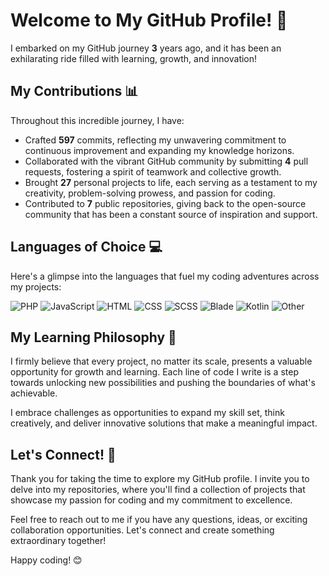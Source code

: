 # Welcome to My GitHub Profile! 🚀

I embarked on my GitHub journey **3** years ago, and it has been an exhilarating ride filled with learning, growth, and innovation!

## My Contributions 📊

Throughout this incredible journey, I have:

- Crafted **597** commits, reflecting my unwavering commitment to continuous improvement and expanding my knowledge horizons.
- Collaborated with the vibrant GitHub community by submitting **4** pull requests, fostering a spirit of teamwork and collective growth.
- Brought **27** personal projects to life, each serving as a testament to my creativity, problem-solving prowess, and passion for coding.
- Contributed to **7** public repositories, giving back to the open-source community that has been a constant source of inspiration and support.

## Languages of Choice 💻

Here's a glimpse into the languages that fuel my coding adventures across my projects:

![PHP](https://img.shields.io/static/v1?style=flat-square&label=%E2%A0%80&color=555&labelColor=%234F5D95&message=PHP%EF%B8%B132.9%25)
![JavaScript](https://img.shields.io/static/v1?style=flat-square&label=%E2%A0%80&color=555&labelColor=%23f1e05a&message=JavaScript%EF%B8%B130.1%25)
![HTML](https://img.shields.io/static/v1?style=flat-square&label=%E2%A0%80&color=555&labelColor=%23e34c26&message=HTML%EF%B8%B122.1%25)
![CSS](https://img.shields.io/static/v1?style=flat-square&label=%E2%A0%80&color=555&labelColor=%23563d7c&message=CSS%EF%B8%B17.4%25)
![SCSS](https://img.shields.io/static/v1?style=flat-square&label=%E2%A0%80&color=555&labelColor=%23c6538c&message=SCSS%EF%B8%B13.3%25)
![Blade](https://img.shields.io/static/v1?style=flat-square&label=%E2%A0%80&color=555&labelColor=%23f7523f&message=Blade%EF%B8%B10.9%25)
![Kotlin](https://img.shields.io/static/v1?style=flat-square&label=%E2%A0%80&color=555&labelColor=%23A97BFF&message=Kotlin%EF%B8%B10.7%25)
![Other](https://img.shields.io/static/v1?style=flat-square&label=%E2%A0%80&color=555&labelColor=%23ededed&message=Other%EF%B8%B12.2%25)

## My Learning Philosophy 🌱

I firmly believe that every project, no matter its scale, presents a valuable opportunity for growth and learning. Each line of code I write is a step towards unlocking new possibilities and pushing the boundaries of what's achievable.

I embrace challenges as opportunities to expand my skill set, think creatively, and deliver innovative solutions that make a meaningful impact.

## Let's Connect! 🤝

Thank you for taking the time to explore my GitHub profile. I invite you to delve into my repositories, where you'll find a collection of projects that showcase my passion for coding and my commitment to excellence.

Feel free to reach out to me if you have any questions, ideas, or exciting collaboration opportunities. Let's connect and create something extraordinary together!

Happy coding! 😊


<!-- 
Joined Github **3** years ago.

Since then, I have made 597 commits, submitted 4 pull requests, created 27 personal projects, and contributed to 7 public repositories.

Most used languages across my projects:

![PHP](https://img.shields.io/static/v1?style=flat-square&label=%E2%A0%80&color=555&labelColor=%234F5D95&message=PHP%EF%B8%B132.9%25)
![JavaScript](https://img.shields.io/static/v1?style=flat-square&label=%E2%A0%80&color=555&labelColor=%23f1e05a&message=JavaScript%EF%B8%B130.1%25)
![HTML](https://img.shields.io/static/v1?style=flat-square&label=%E2%A0%80&color=555&labelColor=%23e34c26&message=HTML%EF%B8%B122.1%25)
![CSS](https://img.shields.io/static/v1?style=flat-square&label=%E2%A0%80&color=555&labelColor=%23563d7c&message=CSS%EF%B8%B17.4%25)
![SCSS](https://img.shields.io/static/v1?style=flat-square&label=%E2%A0%80&color=555&labelColor=%23c6538c&message=SCSS%EF%B8%B13.3%25)
![Blade](https://img.shields.io/static/v1?style=flat-square&label=%E2%A0%80&color=555&labelColor=%23f7523f&message=Blade%EF%B8%B10.9%25)
![Kotlin](https://img.shields.io/static/v1?style=flat-square&label=%E2%A0%80&color=555&labelColor=%23A97BFF&message=Kotlin%EF%B8%B10.7%25)
![Other](https://img.shields.io/static/v1?style=flat-square&label=%E2%A0%80&color=555&labelColor=%23ededed&message=Other%EF%B8%B12.2%25)
-->

<!-- 
Since then I pushed **597** commits, opened **0** issues, submitted **4** pull requests, received **0** stars across **27** personal projects and contributed to **7** public repositories.
-->
